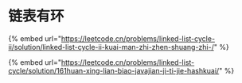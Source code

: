 # 链表有环

{% embed url="https://leetcode.cn/problems/linked-list-cycle-ii/solution/linked-list-cycle-ii-kuai-man-zhi-zhen-shuang-zhi-/" %}

{% embed url="https://leetcode.cn/problems/linked-list-cycle/solution/161huan-xing-lian-biao-javajian-ji-ti-jie-hashkuai/" %}
